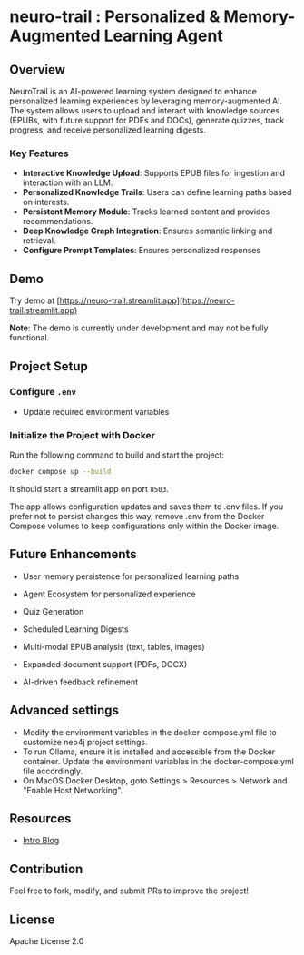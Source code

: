 # neuro-trail : Personalized & Memory-Augmented Learning Agent

## Overview
NeuroTrail is an AI-powered learning system designed to enhance personalized learning experiences by leveraging memory-augmented AI. The system allows users to upload and interact with knowledge sources (EPUBs, with future support for PDFs and DOCs), generate quizzes, track progress, and receive personalized learning digests.

### Key Features
- **Interactive Knowledge Upload**: Supports EPUB files for ingestion and interaction with an LLM.
- **Personalized Knowledge Trails**: Users can define learning paths based on interests.
- **Persistent Memory Module**: Tracks learned content and provides recommendations.
- **Deep Knowledge Graph Integration**: Ensures semantic linking and retrieval.
- **Configure Prompt Templates**: Ensures personalized responses

## Demo
Try demo at [https://neuro-trail.streamlit.app](https://neuro-trail.streamlit.app)

**Note**: The demo is currently under development and may not be fully functional.


## Project Setup

### Configure `.env` 

- Update required environment variables

### Initialize the Project with Docker

Run the following command to build and start the project:

```sh
docker compose up --build
```

It should start a streamlit app on port `8503`.

The app allows configuration updates and saves them to .env files. If you prefer not to persist changes this way, remove .env from the Docker Compose volumes to keep configurations only within the Docker image.

## Future Enhancements
- User memory persistence for personalized learning paths
- Agent Ecosystem for personalized experience
- Quiz Generation
- Scheduled Learning Digests

- Multi-modal EPUB analysis (text, tables, images)
- Expanded document support (PDFs, DOCX)
- AI-driven feedback refinement

## Advanced settings
- Modify the environment variables in the docker-compose.yml file to customize neo4j project settings.
- To run Ollama, ensure it is installed and accessible from the Docker container. Update the environment variables in the docker-compose.yml file accordingly.
- On MacOS Docker Desktop, goto Settings > Resources > Network and "Enable Host Networking".

## Resources
- [Intro Blog](https://medium.com/@anunayaatipamula/building-a-memory-augmented-learning-companion-from-idea-to-implementation-49970ac6da16)

## Contribution
Feel free to fork, modify, and submit PRs to improve the project!

## License
Apache License 2.0

